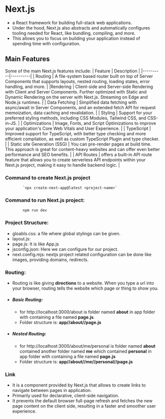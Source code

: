 # Next.js
- a React framework for building full-stack web applications.
- Under the hood, Next.js also abstracts and automatically configures tooling needed for React, like bundling, compiling, and more.
- This allows you to focus on building your application instead of spending time with configuration.

## Main Features
Some of the main Next.js features include:
| Feature | Description |
|----------|----------|
| Routing | A file-system based router built on top of Server Components that supports layouts, nested routing, loading states, error handling, and more. |
|Rendering | Client-side and Server-side Rendering with Client and Server Components. Further optimized with Static and Dynamic Rendering on the server with Next.js. Streaming on Edge and Node.js runtimes. |
| Data Fetching | Simplified data fetching with async/await in Server Components, and an extended fetch API for request memoization, data caching and revalidation. |
| Styling | Support for your preferred styling methods, including CSS Modules, Tailwind CSS, and CSS-in-JS. |
| Optimizations | Image, Fonts, and Script Optimizations to improve your application's Core Web Vitals and User Experience. |
| TypeScript | Improved support for TypeScript, with better type checking and more efficient compilation, as well as custom TypeScript Plugin and type checker. |
| Static site Generation (SSG) | You can pre-render pages at build time. This approach is great for content-heavy websites and can offer even better performance and SEO benefits. |
| API Routes | offers a built-in API route feature that allows you to create serverless API endpoints within your Next.js project, making it easy to handle backend logic. |

### Command to create Next.js project
            `npx create-next-app@latest <project-name>`


### Command to run Next.js project:
            npm run dev

### Project Structure:
- gloabls.css: a file where global stylings can be given.
- layout.js: 
- page.js: It is like App.js
- jsconfig.json: Here we can configure for our project.
- next.config.mjs: nextjs project related configuration can be done like images, providing domains, redirects.

### Routing:
- Routing is like giving **directions** to a website. When you type a url into your browser, routing tells the website which page or thing to show you. 
- ##### Basic Routing:
    - for http://localhost:3000/about is folder named **about** in app folder with containing a file named **page.js**.
    - Folder structure is: **app//about//page.js**
- ##### Nested Routing:
    - for http://localhost:3000/about/me/personal is folder named **about** contained another folder named **me** which contained **personal** in app folder with containing a file named **page.js**
    - Folder structure is: **app//about//me//personal//page.js**

### Link
- It is a component provided by Next.js that allows to create links to navigate between pages in application.
- Primarily used for declarative, client-side navigation. 
- It prevents the default browser full-page refresh and fetches the new page content on the client side, resulting in a faster and smoother user experience.